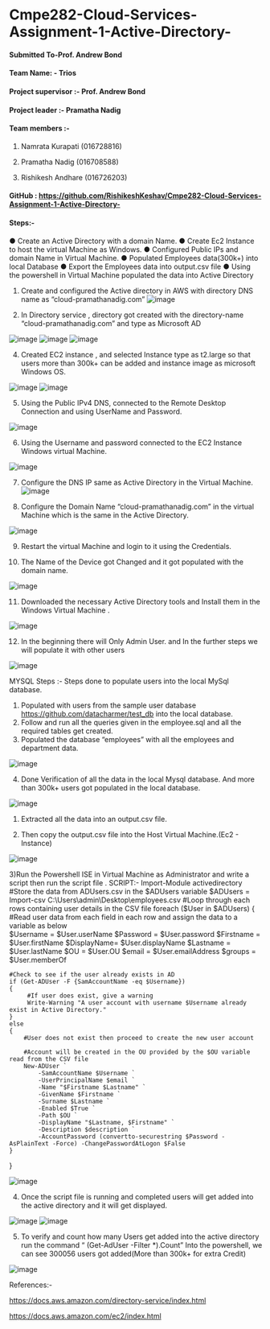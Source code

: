 # Cmpe282-Cloud-Services-Assignment-1-Active-Directory-

#### Submitted To-Prof. Andrew Bond
#### Team Name: -  Trios
#### Project supervisor :- Prof. Andrew Bond
#### Project leader :- Pramatha Nadig
#### Team members :-
1)	Namrata Kurapati (016728816)

2)	Pramatha Nadig (016708588)

3)	Rishikesh Andhare (016726203)
#### GitHub : https://github.com/RishikeshKeshav/Cmpe282-Cloud-Services-Assignment-1-Active-Directory-
#### Steps:-
●	Create an Active Directory with a domain Name.
●	Create Ec2 Instance to host the virtual Machine as Windows.
●	Configured Public IPs and domain Name in Virtual Machine.
●	Populated Employees data(300k+) into local Database
●	Export the Employees data into output.csv file
●	Using the powershell in Virtual Machine populated the data into Active Directory 






1)	Create and configured the Active directory in AWS with directory DNS name as “cloud-pramathanadig.com”
![image](https://user-images.githubusercontent.com/111613476/220050215-3cc906d0-b747-4077-96d9-2b93e265074d.png)
 
2) In Directory service , directory got created with the directory-name “cloud-pramathanadig.com” and type as Microsoft AD
 
![image](https://user-images.githubusercontent.com/111613476/220050262-5949b2fd-04cf-4adc-bdcf-90257f88ae2f.png)
![image](https://user-images.githubusercontent.com/111613476/220050305-f5e15524-187f-4bbe-8b7b-87b6c008b608.png)
![image](https://user-images.githubusercontent.com/111613476/220050329-48e5ff26-6aaa-4648-881f-214f03d2fdb5.png)

 



 




4) Created EC2 instance , and selected Instance type as t2.large so that users more than 300k+ can be added and instance image as microsoft Windows OS.  
 

 ![image](https://user-images.githubusercontent.com/111613476/220050375-cfd0a489-f053-4f01-a7ad-afcdeafd6915.png)
![image](https://user-images.githubusercontent.com/111613476/220050406-3a722d16-f3a2-4835-b5d2-8b2e7c28d7f4.png)




5) Using the Public IPv4 DNS, connected to the Remote Desktop Connection and using UserName and Password.

![image](https://user-images.githubusercontent.com/111613476/220050457-20dd5869-5a6a-442d-a664-3c8e6b55bbe6.png)

 
6) Using the Username and password connected to the EC2 Instance Windows virtual Machine.

![image](https://user-images.githubusercontent.com/111613476/220050505-f3d7fb6e-05e0-493b-befb-eaba79f2970a.png)

 
7) Configure the DNS IP same as Active Directory in the Virtual Machine.
![image](https://user-images.githubusercontent.com/111613476/220050551-5a2deef7-8dc8-4052-8e2c-315368b75891.png)

 
8) Configure the Domain Name “cloud-pramathanadig.com” in the virtual Machine which is the same in the Active Directory.

![image](https://user-images.githubusercontent.com/111613476/220050607-72d7f044-6fae-4bdc-888b-f9fe46352299.png)

 
9) Restart the virtual Machine and login to it using the Credentials.

10) The Name of the Device got Changed and it got populated with the domain name.

 ![image](https://user-images.githubusercontent.com/111613476/220050658-7e4909f3-d73b-4c0c-bbdb-9ed8e40ec5f9.png)

11) Downloaded the necessary Active Directory tools and Install them in the Windows Virtual Machine .
 
![image](https://user-images.githubusercontent.com/111613476/220050717-373fd442-8c9f-42ba-bd54-a158964ccf0d.png)



12) In the beginning there will Only Admin User. and In the further steps we will populate it with other users
 
![image](https://user-images.githubusercontent.com/111613476/220050777-80071546-582c-4bcc-8625-7ea40ad26153.png)

MYSQL Steps :-
Steps done to populate users into the local MySql database.
1.	Populated with users from the sample user database https://github.com/datacharmer/test_db	into the local database.
2.	Follow and run  all the queries  given in the employee.sql and all the required tables get created.
3.	Populated the database “employees” with all the employees and department data.
 
![image](https://user-images.githubusercontent.com/111613476/220050940-695c4f0a-f8cc-4074-be25-3d5eab763fa7.png)

4.	Done Verification of all the data in the local Mysql database. And more than 300k+ users got populated in the local database.	

 ![image](https://user-images.githubusercontent.com/111613476/220051012-3cb910e8-b70c-48af-bb2d-2593938c8584.png)


1)	Extracted all the data into an output.csv file.

2)	Then copy the output.csv file into the Host Virtual Machine.(Ec2 - Instance)

![image](https://user-images.githubusercontent.com/111613476/220051055-311637ae-13fe-4576-a1b1-2e9f4c8e887d.png)

 
3)Run the Powershell ISE in Virtual Machine as Administrator  and write a script then run the script file .
SCRIPT:-
Import-Module activedirectory
#Store the data from ADUsers.csv in the $ADUsers variable
$ADUsers = Import-csv C:\Users\admin\Desktop\employees.csv
#Loop through each rows containing user details in the CSV file 
foreach ($User in $ADUsers)
{
#Read user data from each field in each row and assign the data to a variable as below	
	$Username 	= $User.userName
	$Password 	= $User.password
	$Firstname 	= $User.firstName
    $DisplayName= $User.displayName
	$Lastname 	= $User.lastName
	$OU 		= $User.OU
    $email      = $User.emailAddress
    $groups     = $User.memberOf


	#Check to see if the user already exists in AD
	if (Get-ADUser -F {SamAccountName -eq $Username})
	{
		 #If user does exist, give a warning
		 Write-Warning "A user account with username $Username already exist in Active Directory."
	}
	else
	{
		#User does not exist then proceed to create the new user account
		
        #Account will be created in the OU provided by the $OU variable read from the CSV file
		New-ADUser `
            -SamAccountName $Username `
            -UserPrincipalName $email `
            -Name "$Firstname $Lastname" `
            -GivenName $Firstname `
            -Surname $Lastname `
            -Enabled $True `
            -Path $OU `
            -DisplayName "$Lastname, $Firstname" `
            -Description $description `
            -AccountPassword (convertto-securestring $Password -AsPlainText -Force) -ChangePasswordAtLogon $False
	}
}

![image](https://user-images.githubusercontent.com/111613476/220051146-663f05e0-fbaf-41cf-ab4c-f6df33443ad5.png)


 
4) Once the script file is running and completed users will get added into the active directory and it will get displayed.
 
 ![image](https://user-images.githubusercontent.com/111613476/220051184-75a2f8ac-9265-44a0-8667-d12782539ea2.png)
![image](https://user-images.githubusercontent.com/111613476/220051216-ab7f5ab2-2e75-4250-8d0f-b8750e069d6c.png)


5) To verify and count how many Users get added into the active directory run the command “  (Get-AdUser -Filter *).Count” Into the powershell, we can see 300056 users got added(More than 300k+ for extra Credit)

 ![image](https://user-images.githubusercontent.com/111613476/220051257-73bda831-842a-40a3-8c55-eaba8357c915.png)



References:-

https://docs.aws.amazon.com/directory-service/index.html


https://docs.aws.amazon.com/ec2/index.html
